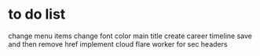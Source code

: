 # to do list
change menu items
change font color main title
create career timeline
save and then remove href
implement cloud flare worker for sec headers


